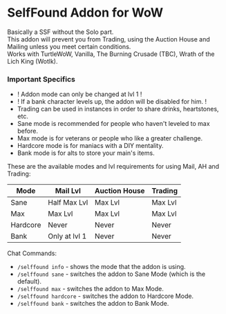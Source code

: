 # SelfFound Addon for WoW
Basically a SSF without the Solo part. \
This addon will prevent you from Trading, using the Auction House and Mailing unless you meet certain conditions. \
Works with TurtleWoW, Vanilla, The Burning Crusade (TBC), Wrath of the Lich King (Wotlk).

### Important Specifics
* ! Addon mode can only be changed at lvl 1 !
* ! If a bank character levels up, the addon will be disabled for him. !
* Trading can be used in instances in order to share drinks, heartstones, etc.
* Sane mode is recommended for people who haven't leveled to max before.
* Max mode is for veterans or people who like a greater challenge.
* Hardcore mode is for maniacs with a DIY mentality.
* Bank mode is for alts to store your main's items.

These are the available modes and lvl requirements for using Mail, AH and Trading:

| Mode     | Mail Lvl      | Auction House | Trading |
| -        | -             | -             | -       |
| Sane     | Half Max Lvl  | Max Lvl       | Max Lvl |
| Max      | Max Lvl       | Max Lvl       | Max Lvl |
| Hardcore | Never         | Never         | Never   |
| Bank     | Only at lvl 1 | Never         | Never   |

Chat Commands:
* `/selffound info` - shows the mode that the addon is using.
* `/selffound sane` - switches the addon to Sane Mode (which is the default).
* `/selffound max` - switches the addon to Max Mode.
* `/selffound hardcore` - switches the addon to Hardcore Mode.
* `/selffound bank` - switches the addon to Bank Mode.
